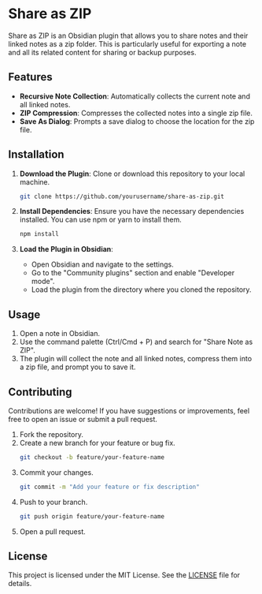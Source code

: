 # Share as ZIP

Share as ZIP is an Obsidian plugin that allows you to share notes and their linked notes as a zip folder. This is particularly useful for exporting a note and all its related content for sharing or backup purposes.

## Features

- **Recursive Note Collection**: Automatically collects the current note and all linked notes.
- **ZIP Compression**: Compresses the collected notes into a single zip file.
- **Save As Dialog**: Prompts a save dialog to choose the location for the zip file.

## Installation

1. **Download the Plugin**: Clone or download this repository to your local machine.
   ```bash
   git clone https://github.com/yourusername/share-as-zip.git
   ```

2. **Install Dependencies**: Ensure you have the necessary dependencies installed. You can use npm or yarn to install them.
   ```bash
   npm install
   ```

3. **Load the Plugin in Obsidian**:
   - Open Obsidian and navigate to the settings.
   - Go to the "Community plugins" section and enable "Developer mode".
   - Load the plugin from the directory where you cloned the repository.

## Usage

1. Open a note in Obsidian.
2. Use the command palette (Ctrl/Cmd + P) and search for "Share Note as ZIP".
3. The plugin will collect the note and all linked notes, compress them into a zip file, and prompt you to save it.

## Contributing

Contributions are welcome! If you have suggestions or improvements, feel free to open an issue or submit a pull request.

1. Fork the repository.
2. Create a new branch for your feature or bug fix.
   ```bash
   git checkout -b feature/your-feature-name
   ```
3. Commit your changes.
   ```bash
   git commit -m "Add your feature or fix description"
   ```
4. Push to your branch.
   ```bash
   git push origin feature/your-feature-name
   ```
5. Open a pull request.

## License

This project is licensed under the MIT License. See the [LICENSE](LICENSE) file for details.

